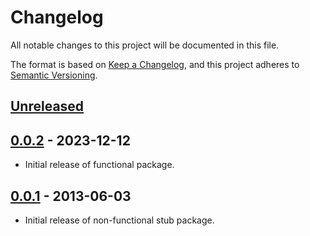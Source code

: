 # Changelog
All notable changes to this project will be documented in this file.

The format is based on [Keep a Changelog](https://keepachangelog.com/en/1.0.0/),
and this project adheres to [Semantic Versioning](https://semver.org/spec/v2.0.0.html).

## [Unreleased]

## [0.0.2] - 2023-12-12

- Initial release of functional package.

## [0.0.1] - 2013-06-03

- Initial release of non-functional stub package.

[Unreleased]: https://github.com/jaredhanson/kerouac-blog/compare/v0.0.2...HEAD
[0.0.2]: https://github.com/jaredhanson/kerouac-blog/compare/v0.0.1...v0.0.2
[0.0.1]: https://github.com/jaredhanson/kerouac-blog/releases/tag/v0.0.1

